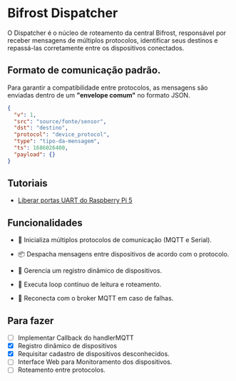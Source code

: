 # Bifrost Dispatcher

O Dispatcher é o núcleo de roteamento da central Bifrost, responsável por receber mensagens de múltiplos protocolos, identificar seus destinos e repassá-las corretamente entre os dispositivos conectados.

## Formato de comunicação padrão.

Para garantir a compatibilidade entre protocolos, as mensagens são enviadas dentro de um **"envelope comum"** no formato JSON.

```json
{
  "v": 1,
  "src": "source/fonte/sensor",
  "dst": "destino",
  "protocol": "device_protocol",
  "type": "tipo-da-mensagem",
  "ts": 1686026400,
  "payload": {}
}
```

## Tutoriais

- [Liberar portas UART do Raspberry Pi 5](/docs/habilitando-uart-raspberry.md)


## Funcionalidades

- 🔌 Inicializa múltiplos protocolos de comunicação (MQTT e Serial).

- 📦 Despacha mensagens entre dispositivos de acordo com o protocolo.

- 🧾 Gerencia um registro dinâmico de dispositivos.

- 🔁 Executa loop contínuo de leitura e roteamento.

- 🛑 Reconecta com o broker MQTT em caso de falhas.

## Para fazer

- [ ] Implementar Callback do handlerMQTT
- [X] Registro dinâmico de dispositivos
- [X] Requisitar cadastro de dispositivos desconhecidos.
- [ ] Interface Web para Monitoramento dos dispositivos.
- [ ] Roteamento entre protocolos.
